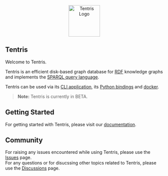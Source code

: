 <div align="center">
  <picture>
    <source srcset="logo/logo.svg">
    <img alt="Tentris Logo" src="logo/tentris-logo.svg" height="100">
  </picture>
</div>

## Tentris
Welcome to Tentris.

Tentris is an efficient disk-based graph database for [RDF](https://www.w3.org/TR/rdf11-concepts/) knowledge graphs and implements the [SPARQL query language](https://www.w3.org/TR/2013/REC-sparql11-query-20130321/).

Tentris can be used via its [CLI application](https://docs.tentris.io/running_with_binaries.html), its [Python bindings](https://docs.tentris.io/running_with_python.html) and [docker](https://docs.tentris.io/running_with_docker.html).

> **Note:** Tentris is currently in BETA.

## Getting Started

For getting started with Tentris, please visit our [documentation](https://docs.tentris.io/).

## Community

For raising any issues encountered while using Tentris, please use the [Issues](https://github.com/tentris/tentris/issues) page.
<br>For any questions or for disucssing other topics related to Tentris, please use the [Discussions](https://github.com/tentris/tentris/discussions) page.
